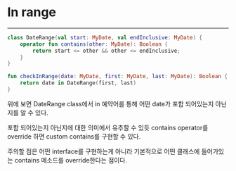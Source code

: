 # In range
---

```kotlin
class DateRange(val start: MyDate, val endInclusive: MyDate) {
   	operator fun contains(other: MyDate): Boolean {
     	return start <= other && other <= endInclusive;   
    }
}

fun checkInRange(date: MyDate, first: MyDate, last: MyDate): Boolean {
    return date in DateRange(first, last)
}
```

위에 보면 DateRange class에서 in 예약어를 통해 어떤 date가 포함 되어있는지 아닌지를 알 수 있다.

포함 되어있는지 아닌지에 대한 의미에서 유추할 수 있듯 contains operator를 override 하면 custom contains를 구현할 수 있다.

주의할 점은 어떤 interface를 구현하는게 아니라 기본적으로 어떤 클래스에 들어가있는 contains 메소드를 override한다는 점이다.
